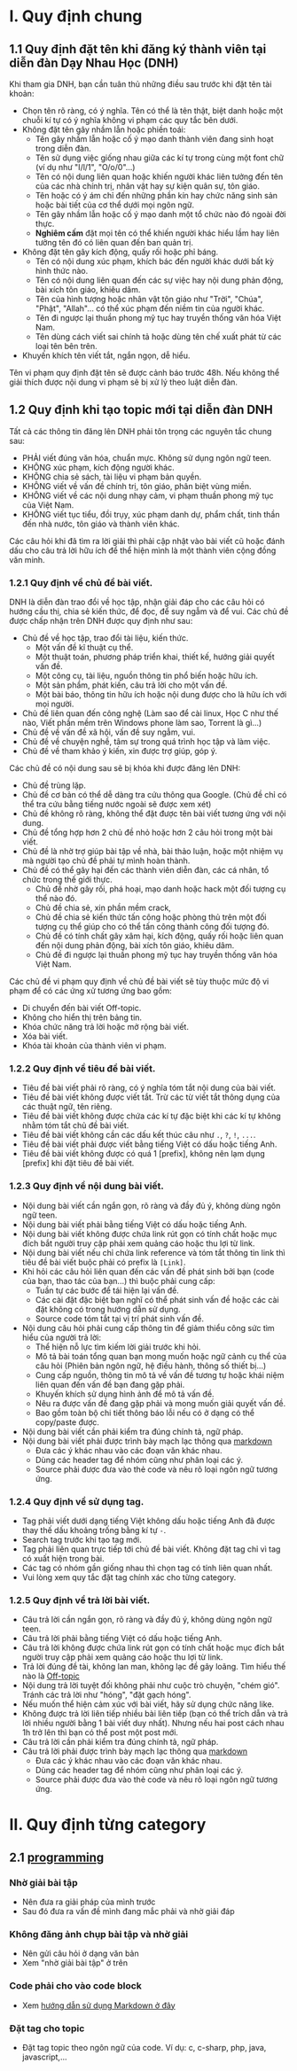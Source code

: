 
# I. Quy định chung

## 1.1 Quy định đặt tên khi đăng ký thành viên tại diễn đàn Dạy Nhau Học (DNH)

Khi tham gia DNH, bạn cần tuân thủ những điều sau trước khi đặt tên tài khoản:

- Chọn tên rõ ràng, có ý nghĩa. Tên có thể là tên thật, biệt danh hoặc một chuỗi kí tự có ý nghĩa không vi phạm các quy tắc bên dưới.
- Không đặt tên gây nhầm lẫn hoặc phiền toái:
  - Tên gây nhầm lẫn hoặc cố ý mạo danh thành viên đang sinh hoạt trong diễn đàn.
  - Tên sử dụng việc giống nhau giữa các kí tự trong cùng một font chữ (ví dụ như "I/l/1", "O/o/0"...)
  - Tên có nội dung liên quan hoặc khiến người khác liên tưởng đến tên của các nhà chính trị, nhân vật hay sự kiện quân sự, tôn giáo. 
  - Tên hoặc có ý ám chỉ đến những phần kín hay chức năng sinh sản hoặc bài tiết của cơ thể dưới mọi ngôn ngữ.
  - Tên gây nhầm lẫn hoặc cố ý mạo danh một tổ chức nào đó ngoài đời thực.
  - **Nghiêm cấm** đặt mọi tên có thể khiến người khác hiểu lầm hay liên tưởng tên đó có liên quan đến ban quản trị.
- Không đặt tên gây kích động, quấy rối hoặc phỉ báng.
  - Tên có nội dung xúc phạm, khích bác đến người khác dưới bất kỳ hình thức nào.
  - Tên có nội dung liên quan đến các sự việc hay nội dung phản động, bài xích tôn giáo, khiêu dâm.
  - Tên của hình tượng hoặc nhân vật tôn giáo như "Trời", "Chúa", "Phật", "Allah"... có thể xúc phạm đến niềm tin của người khác.
  - Tên đi ngược lại thuần phong mỹ tục hay truyền thống văn hóa Việt Nam.
  - Tên dùng cách viết sai chính tả hoặc dùng tên chế xuất phát từ các loại tên bên trên.
- Khuyến khích tên viết tắt, ngắn ngọn, dễ hiểu.

Tên vi phạm quy định đặt tên sẽ được cảnh báo trước 48h. Nếu không thể giải thích được nội dung vi phạm sẽ bị xử lý theo luật diễn đàn.

## 1.2 Quy định khi tạo topic mới tại diễn đàn DNH

Tất cả các thông tin đăng lên DNH phải tôn trọng các nguyên tắc chung sau:

- PHẢI viết đúng văn hóa, chuẩn mực. Không sử dụng ngôn ngữ teen.
- KHÔNG xúc phạm, kích động người khác.
- KHÔNG chia sẻ sách, tài liệu vi phạm bản quyền.
- KHÔNG viết về vấn đề chính trị, tôn giáo, phân biệt vùng miền.
- KHÔNG viết về các nội dung nhạy cảm, vi phạm thuần phong mỹ tục của Việt Nam.
- KHÔNG viết tục tiểu, đồi trụy, xúc phạm danh dự, phẩm chất, tinh thần đến nhà nước, tôn giáo và thành viên khác.

Các câu hỏi khi đã tìm ra lời giải thì phải cập nhật vào bài viết cũ hoặc đánh dấu cho câu trả lời hữu ích để thể hiện mình là một thành viên cộng đồng văn minh.

### 1.2.1 Quy định về chủ đề bài viết.

DNH là diễn đàn trao đổi về học tập, nhận giải đáp cho các câu hỏi có hướng cầu thị, chia sẻ kiến thức, để đọc, để suy ngẫm và để vui. Các chủ đề được chấp nhận trên DNH được quy định như sau:

- Chủ đề về học tập, trao đổi tài liệu, kiến thức.
  - Một vấn đề kĩ thuật cụ thể.
  - Một thuật toán, phương pháp triển khai, thiết kế, hướng giải quyết vấn đề.
  - Một công cụ, tài liệu, nguồn thông tin phổ biến hoặc hữu ích.
  - Một sản phẩm, phát kiến, câu trả lời cho một vấn đề.
  - Một bài báo, thông tin hữu ích hoặc nội dung được cho là hữu ích với mọi người.
- Chủ đề liên quan đến công nghệ (Làm sao để cài linux, Học C như thế nào, Viết phần mềm trên Windows phone làm sao, Torrent là gì...)
- Chủ đề về vấn đề xã hội, vấn đề suy ngẫm, vui.
- Chủ đề về chuyện nghề, tâm sự trong quá trình học tập và làm việc.
- Chủ đề về tham khảo ý kiến, xin được trợ giúp, góp ý.

Các chủ đề có nội dung sau sẽ bị khóa khi được đăng lên DNH:

- Chủ đề trùng lặp.
- Chủ đề cơ bản có thể dễ dàng tra cứu thông qua Google. (Chủ đề chỉ có thể tra cứu bằng tiếng nước ngoài sẽ được xem xét)
- Chủ đề không rõ ràng, không thể đặt được tên bài viết tương ứng với nội dung.
- Chủ đề tổng hợp hơn 2 chủ đề nhỏ hoặc hơn 2 câu hỏi trong một bài viết.
- Chủ đề là nhờ trợ giúp bài tập về nhà, bài thảo luận, hoặc một nhiệm vụ mà người tạo chủ đề phải tự mình hoàn thành.
- Chủ đề có thể gây hại đến các thành viên diễn đàn, các cá nhân, tổ chức trong thế giới thực.
  - Chủ đề nhờ gây rối, phá hoại, mạo danh hoặc hack một đối tượng cụ thể nào đó.
  - Chủ đề chia sẻ, xin phần mềm crack,
  - Chủ đề chia sẻ kiến thức tấn công hoặc phòng thủ trên một đối tượng cụ thể giúp cho có thể tấn công thành công đối tượng đó.
  - Chủ đề có tính chất gây xâm hại, kích động, quấy rối hoặc liên quan đến nội dung phản động, bài xích tôn giáo, khiêu dâm.
  - Chủ đề đi ngược lại thuần phong mỹ tục hay truyền thống văn hóa Việt Nam.

Các chủ đề vi phạm quy định về chủ đề bài viết sẽ tùy thuộc mức độ vi phạm để có các ứng xử tương ứng bao gồm:

- Di chuyển đến bài viết Off-topic.
- Không cho hiển thị trên bảng tin.
- Khóa chức năng trả lời hoặc mở rộng bài viết.
- Xóa bài viết.
- Khóa tài khoản của thành viên vi phạm.

### 1.2.2 Quy định về tiêu đề bài viết.

- Tiêu đề bài viết phải rõ ràng, có ý nghĩa tóm tắt nội dung của bài viết.
- Tiêu đề bài viết không được viết tắt. Trừ các từ viết tắt thông dụng của các thuật ngữ, tên riêng.
- Tiêu đề bài viết không được chứa các kí tự đặc biệt khi các kí tự không nhằm tóm tắt chủ đề bài viết.
- Tiêu đề bài viết không cần các dấu kết thúc câu như `.`, `?`, `!`, `...`.
- Tiêu đề bài viết phải được viết bằng tiếng Việt có dấu hoặc tiếng Anh.
- Tiêu đề bài viết không được có quá 1 [prefix], không nên lạm dụng [prefix] khi đặt tiêu đề bài viết.

### 1.2.3 Quy định về nội dung bài viết.

- Nội dung bài viết cần ngắn gọn, rõ ràng và đầy đủ ý, không dùng ngôn ngữ teen.
- Nội dung bài viết phải bằng tiếng Việt có dấu hoặc tiếng Anh.
- Nội dung bài viết không được chứa link rút gọn có tính chất hoặc mục đích bắt người truy cập phải xem quảng cáo hoặc thu lợi từ link.
- Nội dung bài viết nếu chỉ chứa link reference và tóm tắt thông tin link thì tiêu đề bài viết buộc phải có prefix là `[Link]`.
- Khi hỏi các câu hỏi liên quan đến các vấn đề phát sinh bởi bạn (code của bạn, thao tác của bạn...) thì buộc phải cung cấp:
  - Tuần tự các bước để tái hiện lại vấn đề.
  - Các cài đặt đặc biệt bạn nghĩ có thể phát sinh vấn đề hoặc các cài đặt không có trong hướng dẫn sử dụng.
  - Source code tóm tắt tại vị trí phát sinh vấn đề.
- Nội dung câu hỏi phải cung cấp thông tin để giảm thiểu công sức tìm hiểu của người trả lời:
  - Thể hiện nỗ lực tìm kiếm lời giải trước khi hỏi.
  - Mô tả bài toán tổng quan bạn mong muốn hoặc ngữ cảnh cụ thể của câu hỏi (Phiên bản ngôn ngữ, hệ điều hành, thông số thiết bị...)
  - Cung cấp nguồn, thông tin mô tả về vấn đề tương tự hoặc khái niệm liên quan đến vấn đề bạn đang gặp phải.
  - Khuyến khích sử dụng hình ảnh để mô tả vấn đề.
  - Nêu ra được vấn đề đang gặp phải và mong muốn giải quyết vấn đề.
  - Bao gồm toàn bộ chi tiết thông báo lỗi nếu có ở dạng có thể copy/paste được.
- Nội dung bài viết cần phải kiểm tra đúng chính tả, ngữ pháp.
- Nội dung bài viết phải được trình bày mạch lạc thông qua [markdown](https://daynhauhoc.com/t/markdown-trong-daynhauhoc-com/11040)
  - Đưa các ý khác nhau vào các đoạn văn khác nhau.
  - Dùng các header tag để nhóm cũng như phân loại các ý.
  - Source phải được đưa vào thẻ code và nêu rõ loại ngôn ngữ tương ứng.

### 1.2.4 Quy định về sử dụng tag.

- Tag phải viết dưới dạng tiếng Việt không dấu hoặc tiếng Anh đã được thay thế dấu khoảng trống bằng kí tự `-`.
- Search tag trước khi tạo tag mới.
- Tag phải liên quan trực tiếp tới chủ đề bài viết. Không đặt tag chỉ vì tag có xuất hiện trong bài.
- Các tag có nhóm gần giống nhau thì chọn tag có tính liên quan nhất.
- Vui lòng xem quy tắc đặt tag chính xác cho từng category.

### 1.2.5 Quy định về trả lời bài viết.

- Câu trả lời cần ngắn gọn, rõ ràng và đầy đủ ý, không dùng ngôn ngữ teen.
- Câu trả lời phải bằng tiếng Việt có dấu hoặc tiếng Anh.
- Câu trả lời không được chứa link rút gọn có tính chất hoặc mục đích bắt người truy cập phải xem quảng cáo hoặc thu lợi từ link.
- Trả lời đúng đề tài, không lan man, không lạc đề gây loãng. Tìm hiểu thế nào là [Off-topic](https://daynhauhoc.com/t/off-topic-la-gi/4195)
- Nội dung trả lời tuyệt đối không phải như cuộc trò chuyện, "chém gió". Tránh các trả lời như "hóng", "đặt gạch hóng".
- Nếu muốn thể hiện cảm xúc với bài viết, hãy sử dụng chức năng like.
- Không được trả lời liên tiếp nhiều bài liên tiếp (bạn có thể trích dẫn và trả lời nhiều người bằng 1 bài viết duy nhất). Nhưng nếu hai post cách nhau 1h trở lên thì bạn có thể post một post mới.
- Câu trả lời cần phải kiểm tra đúng chính tả, ngữ pháp.
- Câu trả lời phải được trình bày mạch lạc thông qua [markdown](https://daynhauhoc.com/t/markdown-trong-daynhauhoc-com/11040)
  - Đưa các ý khác nhau vào các đoạn văn khác nhau.
  - Dùng các header tag để nhóm cũng như phân loại các ý.
  - Source phải được đưa vào thẻ code và nêu rõ loại ngôn ngữ tương ứng.

# II. Quy định từng category

## 2.1 [programming](http://daynhauhoc.com/c/programming)

### Nhờ giải bài tập
- Nên đưa ra giải pháp của mình trước
- Sau đó đưa ra vấn đề mình đang mắc phải và nhờ giải đáp

### Không đăng ảnh chụp bài tập và nhờ giải
- Nên gửi câu hỏi ở dạng văn bản
- Xem "nhờ giải bài tập" ở trên

### Code phải cho vào code block
- Xem [hướng dẫn sử dụng Markdown ở đây](http://daynhauhoc.com/t/cach-post-code-dung-markdown-trong-category-programming/112)

### Đặt tag cho topic
- Đặt tag topic theo ngôn ngữ của code. Ví dụ: c, c-sharp, php, java, javascript,...
